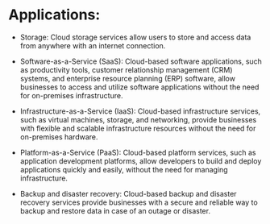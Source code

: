 # Applications:

-   Storage: Cloud storage services allow users to store and access data from anywhere with an internet connection.

-   Software-as-a-Service (SaaS): Cloud-based software applications, such as productivity tools, customer relationship management (CRM) systems, and enterprise resource planning (ERP) software, allow businesses to access and utilize software applications without the need for on-premises infrastructure.

-   Infrastructure-as-a-Service (IaaS): Cloud-based infrastructure services, such as virtual machines, storage, and networking, provide businesses with flexible and scalable infrastructure resources without the need for on-premises hardware.

-   Platform-as-a-Service (PaaS): Cloud-based platform services, such as application development platforms, allow developers to build and deploy applications quickly and easily, without the need for managing infrastructure.

-   Backup and disaster recovery: Cloud-based backup and disaster recovery services provide businesses with a secure and reliable way to backup and restore data in case of an outage or disaster.
